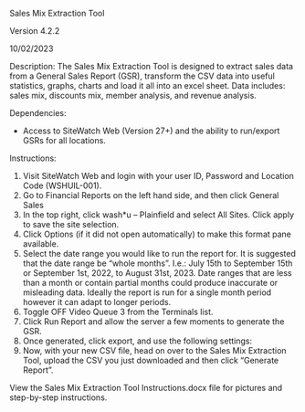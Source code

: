 Sales Mix Extraction Tool

Version 4.2.2

10/02/2023

Description:
The Sales Mix Extraction Tool is designed to extract sales data from a General Sales Report (GSR), transform the CSV data into useful statistics, graphs, charts and load it all into an excel sheet. Data includes: sales mix, discounts mix, member analysis, and revenue analysis. 

Dependencies:
-	Access to SiteWatch Web (Version 27+) and the ability to run/export GSRs for all locations.

Instructions:
1.	Visit SiteWatch Web and login with your user ID, Password and Location Code (WSHUIL-001).
2.	Go to Financial Reports on the left hand side, and then click General Sales
3.	In the top right, click wash*u – Plainfield and select All Sites. Click apply to save the site selection.
4.	Click Options (if it did not open automatically) to make this format pane available.
5.	Select the date range you would like to run the report for. It is suggested that the date range be “whole months”. I.e.: July 15th to September 15th or September 1st, 2022, to August 31st, 2023. Date ranges that are less than a month or contain partial months could produce inaccurate or misleading data. Ideally the report is run for a single month period however it can adapt to longer periods.
6.	Toggle OFF Video Queue 3 from the Terminals list.
7.	Click Run Report and allow the server a few moments to generate the GSR.
8.	Once generated, click export, and use the following settings: 
9.	Now, with your new CSV file, head on over to the Sales Mix Extraction Tool, upload the CSV you just downloaded and then click “Generate Report”.


View the Sales Mix Extraction Tool Instructions.docx file for pictures and step-by-step instructions.
